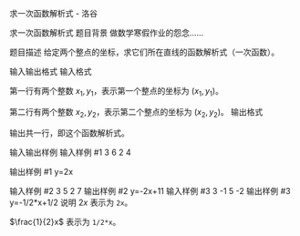 



求一次函数解析式 - 洛谷














求一次函数解析式
题目背景
做数学寒假作业的怨念……

题目描述
给定两个整点的坐标，求它们所在直线的函数解析式（一次函数）。

输入输出格式
输入格式

第一行有两个整数 $x_1,y_1$，表示第一个整点的坐标为 $(x_1,y_1)$。

第二行有两个整数 $x_2,y_2$，表示第二个整点的坐标为 $(x_2,y_2)$。
输出格式

输出共一行，即这个函数解析式。

输入输出样例
输入样例 #1
3 6
2 4

输出样例 #1
y=2x


输入样例 #2
3 5
2 7
输出样例 #2
y=-2x+11
输入样例 #3
3 -1
5 -2
输出样例 #3
y=-1/2*x+1/2
说明
$2 x$ 表示为 `2x`。

$\frac{1}{2}x$ 表示为 `1/2*x`。






